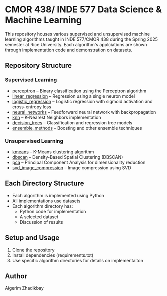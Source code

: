 # CMOR 438/ INDE 577 Data Science & Machine Learning

This repository houses various supervised and unsupervised machine learning algorithms taught in INDE 577/CMOR 438 during the Spring 2025 semester at Rice University. Each algorithm's applciations are shown through implementation code and demonstration on datasets.

## Repository Structure

### Supervised Learning

- [perceptron](./supervised_learning/perceptron) – Binary classification using the Perceptron algorithm
- [linear_regression](./supervised_learning/linear_regression) – Regression using a single neuron model
- [logistic_regression](./supervised_learning/logistic_regression) – Logistic regression with sigmoid activation and cross-entropy loss
- [neural_networks](./supervised_learning/neural_networks) – Feedforward neural network with backpropagation
- [knn](./supervised_learning/knn) – K-Nearest Neighbors implementation
- [decision_trees](./supervised_learning/decision_trees) – Classification and regression tree models
- [ensemble_methods](./supervised_learning/ensemble_methods) – Boosting and other ensemble techniques

### Unsupervised Learning

- [kmeans](./unsupervised_learning/kmeans) – K-Means clustering algorithm
- [dbscan](./unsupervised_learning/dbscan) – Density-Based Spatial Clustering (DBSCAN)
- [pca](./unsupervised_learning/pca) – Principal Component Analysis for dimensionality reduction
- [svd_image_compression](./unsupervised_learning/svd_image_compression) – Image compression using SVD


## Each Directory Structure
- Each algorithm is implemented using Python
- All implementations use datasets 
- Each algorithm directory has:
  - Python code for implementation
  - A selected dataset
  - Discussion of results

## Setup and Usage
1. Clone the repository
2. Install dependencies (requirements.txt)
3. Use specific algorithm directories for details on implementaiton

## Author
Aigerim Zhadikbay